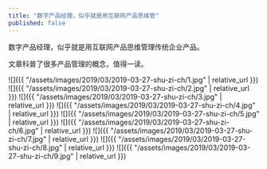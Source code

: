 ```yaml
---
title: "数字产品经理，似乎就是用互联网产品思维管"
published: false
---
```

数字产品经理，似乎就是用互联网产品思维管理传统企业产品。

文章科普了很多产品管理的概念，值得一读。



![]({{ "/assets/images/2019/03/2019-03-27-shu-zi-ch/1.jpg" | relative_url }})
![]({{ "/assets/images/2019/03/2019-03-27-shu-zi-ch/2.jpg" | relative_url }})
![]({{ "/assets/images/2019/03/2019-03-27-shu-zi-ch/3.jpg" | relative_url }})
![]({{ "/assets/images/2019/03/2019-03-27-shu-zi-ch/4.jpg" | relative_url }})
![]({{ "/assets/images/2019/03/2019-03-27-shu-zi-ch/5.jpg" | relative_url }})
![]({{ "/assets/images/2019/03/2019-03-27-shu-zi-ch/6.jpg" | relative_url }})
![]({{ "/assets/images/2019/03/2019-03-27-shu-zi-ch/7.jpg" | relative_url }})
![]({{ "/assets/images/2019/03/2019-03-27-shu-zi-ch/8.jpg" | relative_url }})
![]({{ "/assets/images/2019/03/2019-03-27-shu-zi-ch/9.jpg" | relative_url }})
